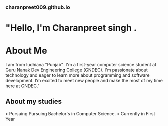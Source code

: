 ### charanpreet009.github.io 

# "Hello, I'm Charanpreet singh .

 # About Me
 I am from ludhiana "Punjab" .I'm a first-year computer science student at Guru Nanak Dev Engineering College (GNDEC). I'm passionate about technology and eager to learn more about programming and software development. I’m excited to meet new people and make the most of my time here at GNDEC."

## About my studies 
 • Pursuing Pursuing Bachelor's in Computer Science.
 • Currently in First Year

 


 
